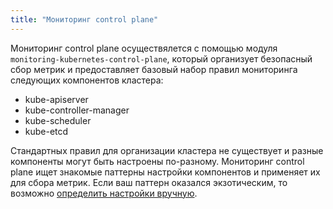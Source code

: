 ```yaml
---
title: "Мониторинг control plane"
---
```


Мониторинг control plane осуществялется с помощью модуля `monitoring-kubernetes-control-plane`, который организует безопасный сбор метрик и предоставляет базовый набор правил мониторинга следующих компонентов кластера:
* kube-apiserver
* kube-controller-manager
* kube-scheduler
* kube-etcd

Стандартных правил для организации кластера не существует и разные компоненты могут быть настроены по-разному. Мониторинг control plane ищет знакомые паттерны настройки компонентов и применяет их для сбора метрик. Если ваш паттерн оказался экзотическим, то возможно [определить настройки вручную](configuration.html#параметры).

